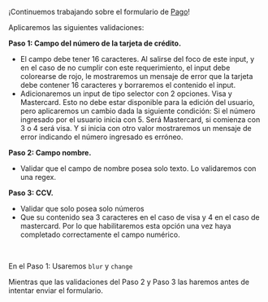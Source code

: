 ¡Continuemos trabajando sobre el formulario de  [Pago](mumukiproject/mumuki-guia-html-ejercitacion-formularios/3)!

Aplicaremos las siguientes validaciones:

**Paso 1: Campo del número de la tarjeta de crédito.**

- El campo debe tener 16 caracteres. Al salirse del foco de este input, y en el caso de no cumplir con este requerimiento, el input debe colorearse de rojo, le mostraremos un mensaje de error que la tarjeta debe contener 16 caracteres y borraremos el contenido el input.
- Adicionaremos un input de tipo selector con 2 opciones. Visa y Mastercard. Esto no debe estar disponible para la edición del usuario, pero aplicaremos un cambio dada la siguiente condición: Si el número ingresado por el usuario inicia con 5. Será Mastercard, si comienza con 3 o 4 será visa. Y si inicia con otro valor mostraremos un mensaje de error indicando el número ingresado es erróneo.

**Paso 2: Campo nombre.**

- Validar que el campo de nombre posea solo texto. Lo validaremos con una regex.

**Paso 3: CCV.**

- Validar que solo posea solo números
- Que su contenido sea 3 caracteres en el caso de visa y 4 en el caso de mastercard. Por lo que habilitaremos esta opción una vez haya completado correctamente el campo numérico.
<br>

En el Paso 1: Usaremos `blur` y `change`

Mientras que las validaciones del Paso 2 y Paso 3 las haremos antes de intentar enviar el formulario.
